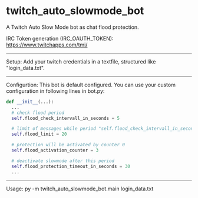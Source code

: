 # twitch_auto_slowmode_bot
A Twitch Auto Slow Mode bot as chat flood protection.


IRC Token generation (IRC_OAUTH_TOKEN): https://www.twitchapps.com/tmi/

____
Setup:  Add your twitch credentials in a textfile, structured like "login_data.txt".
____
Configurtion:
This bot is default configured. You can use your custom configuration in following lines in bot.py:

```python
def __init__(...):
  ...
  # check flood period
  self.flood_check_intervall_in_seconds = 5

  # limit of messages while period "self.flood_check_intervall_in_seconds"
  self.flood_limit = 20

  # protection will be activated by counter 0
  self.flood_activation_counter = 3

  # deactivate slowmode after this period
  self.flood_protection_timeout_in_seconds = 30
  ...
``` 
____    
Usage:  py -m twitch_auto_slowmode_bot.main login_data.txt
